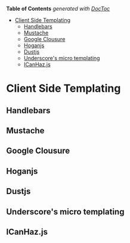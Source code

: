 **Table of Contents**  *generated with [DocToc](http://doctoc.herokuapp.com/)*

- [Client Side Templating](#client-side-templating)
	- [Handlebars](#handlebars)
	- [Mustache](#mustache)
	- [Google Clousure](#google-clousure)
	- [Hoganjs](#hoganjs)
	- [Dustjs](#dustjs)
	- [Underscore's micro templating](#underscore's-micro-templating)
	- [ICanHaz.js](#icanhazjs)

Client Side Templating
======================

Handlebars
----------

Mustache
--------

Google Clousure
---------------

Hoganjs
-------


Dustjs
------

Underscore's micro templating
-----------------------------

ICanHaz.js
----------
